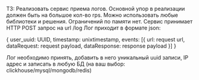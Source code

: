 ТЗ:
Реализовать сервис приема логов. Основной упор в реализации должен быть на большое кол-во rps. Можно использовать любые библиотеки и решения. Ограничений по памяти нет.
Сервис принимает HTTP POST запрос на url /log
Лог приходит в формате json:

{
    user_uuid: UUID,
    timestamp: unixtimestamp,
    events: [{
        url: request url,
        dataRequest: request payload,
        dataResponse: response payload 
    }]
}


Лог необходимо принять, добавить в него уникальный uuid записи, IP адрес и записать в любую БД (на ваш выбор: clickhouse/mysql/mongodb/redis)
